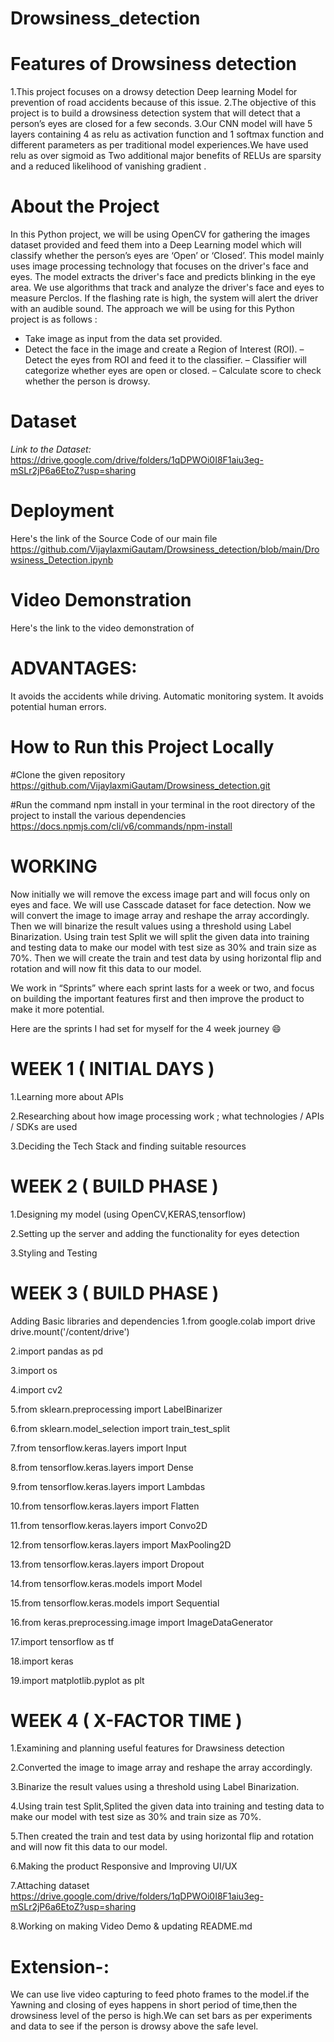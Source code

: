 # Drowsiness_detection
 
# Features of Drowsiness detection
1.This project focuses on a drowsy detection Deep learning Model for prevention of road accidents because of this issue.
2.The objective of this  project is to build a drowsiness detection system that will detect that a person’s eyes are closed for a few seconds.
3.Our CNN model will have 5 layers containing 4 as relu as activation function and 1 softmax function and different parameters as per traditional model experiences.We have used relu as over sigmoid as Two additional major benefits of RELUs are sparsity and a reduced likelihood of vanishing gradient .

# About the Project
In this Python project, we will be using OpenCV for gathering the images dataset provided and feed them into a Deep Learning model which will classify whether the person’s eyes are ‘Open’ or ‘Closed’.
This model mainly uses image processing technology that focuses on the driver's face and eyes.
The model extracts the driver's face and predicts blinking in the eye area.
We use algorithms that track and analyze the driver's face and eyes to measure Perclos. 
If the flashing rate is high, the system will alert the driver with an audible sound.
The approach we will be using for this Python project is as follows :
- Take image as input from the data set provided.
- Detect the face in the image and create a Region of Interest (ROI).
– Detect the eyes from ROI and feed it to the classifier.
– Classifier will categorize whether eyes are open or closed.
– Calculate score to check whether the person is drowsy.



 
# Dataset
*Link to the Dataset:* https://drive.google.com/drive/folders/1qDPWOi0I8F1aiu3eg-mSLr2jP6a6EtoZ?usp=sharing

# Deployment
  Here's the link of the Source Code of our main file
  https://github.com/VijaylaxmiGautam/Drowsiness_detection/blob/main/Drowsiness_Detection.ipynb
 
 
# Video Demonstration
  Here's the link to the video demonstration of



# ADVANTAGES:
 It avoids the accidents while driving.
 Automatic monitoring system.
 It avoids potential human errors.
 
 # How to Run this Project Locally
 
 #Clone the given repository
 https://github.com/VijaylaxmiGautam/Drowsiness_detection.git
 
 #Run the command npm install in your terminal in the root directory of the project to install the various dependencies
 https://docs.npmjs.com/cli/v6/commands/npm-install
 
 
 
# WORKING

Now initially we will remove the excess image part and will focus only on eyes and face.
We will use Casscade dataset for face detection.
Now we will convert the image to image array and reshape the array accordingly.
Then we will binarize the result values using a threshold using Label Binarization.
Using train test Split we will split the given data into training and testing data to make our model with test size as 30% and train size as 70%.
Then we will create the train and test data by using horizontal flip and rotation and will now fit this data to our model.

We work in “Sprints” where each sprint lasts for a week or two, and focus on building the important features first and then improve the product to make it more potential.

Here are the sprints I had set for myself for the 4 week journey 😄
# WEEK 1 ( INITIAL DAYS )
 1.Learning more about APIs
 
 2.Researching about how image processing work ; what technologies / APIs / SDKs are used
 
 3.Deciding the Tech Stack and finding suitable resources

# WEEK 2 ( BUILD PHASE )
 1.Designing my model (using OpenCV,KERAS,tensorflow)
 
 2.Setting up the server and adding the functionality for eyes detection
 
 3.Styling and Testing

# WEEK 3 ( BUILD PHASE )
 Adding Basic libraries and dependencies
 1.from google.colab import drive
     drive.mount('/content/drive') 
     
 2.import pandas as pd
 
 3.import os
 
 4.import cv2
 
 5.from sklearn.preprocessing import LabelBinarizer 
 
 6.from sklearn.model_selection import train_test_split 
 
 7.from tensorflow.keras.layers import Input
 
 8.from tensorflow.keras.layers import Dense
 
 9.from tensorflow.keras.layers import Lambdas
 
 10.from tensorflow.keras.layers import Flatten
 
 11.from tensorflow.keras.layers import Convo2D
 
 12.from tensorflow.keras.layers import MaxPooling2D
 
 13.from tensorflow.keras.layers import Dropout
 
 14.from tensorflow.keras.models import Model
 
 15.from tensorflow.keras.models import Sequential
 
 16.from keras.preprocessing.image import ImageDataGenerator
 
 17.import tensorflow as tf
 
 18.import keras
 
 19.import matplotlib.pyplot as plt

# WEEK 4 ( X-FACTOR TIME )
 1.Examining and planning useful features for Drawsiness detection
 
 2.Converted the image to image array and reshape the array accordingly.
 
 3.Binarize the result values using a threshold using Label Binarization.
 
 4.Using train test Split,Splited the given data into training and testing data to make our model with test size as 30% and train size as 70%.
 
 5.Then created the train and test data by using horizontal flip and rotation and will now fit this data to our model.
 
 6.Making the product Responsive and Improving UI/UX
 
 7.Attaching dataset https://drive.google.com/drive/folders/1qDPWOi0I8F1aiu3eg-mSLr2jP6a6EtoZ?usp=sharing

 8.Working on making Video Demo & updating README.md
 
 
 # Extension-:
 We can use live video capturing to feed photo frames to the model.if the Yawning and closing of eyes happens in short period of time,then the drowsiness level of the   perso is high.We can set bars as per experiments and data to see if the person is drowsy above the safe level.
 


 

